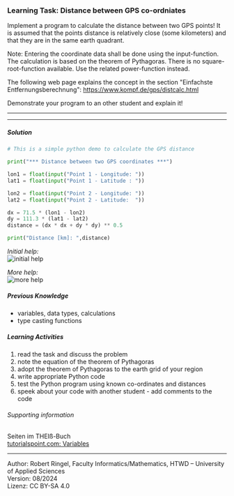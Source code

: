 ### Learning Task: Distance between GPS co-ordniates

Implement a program to calculate the distance between two GPS points! It is assumed that the points distance is relatively close (some kilometers) and that they are in the same earth quadrant.

Note: Entering the coordinate data shall be done using the input-function. The calculation is based on the theorem of Pythagoras. There is no square-root-function available. Use the related power-function instead.

The following web page explains the concept in the section "Einfachste Entfernungsberechnung": https://www.kompf.de/gps/distcalc.html

Demonstrate your program to an other student and explain it!

---------------------------------------
---------------------------------------

##### Solution

``` python
# This is a simple python demo to calculate the GPS distance 

print("*** Distance between two GPS coordinates ***")

lon1 = float(input("Point 1 - Longitude: "))
lat1 = float(input("Point 1 - Latitude : "))

lon2 = float(input("Point 2 - Longitude: "))
lat2 = float(input("Point 2 - Latitude:  "))

dx = 71.5 * (lon1 - lon2)
dy = 111.3 * (lat1 - lat2)
distance = (dx * dx + dy * dy) ** 0.5

print("Distance [km]: ",distance)
```

*Initial help:*  
![initial help](GPSDistCalculation_H1.png)

*More help:*  
![more help](GPSDistCalculation_H2.png)


##### Previous Knowledge

- variables, data types, calculations
- type casting functions
 
##### Learning Activities

1) read the task and discuss the problem 
2) note the equation of the theorem of Pythagoras
3) adopt the theorem of Pythagoras to the earth grid of your region
4) write appropriate Python code
5) test the Python program using known co-ordinates and distances
6) speek about your code with another student - add comments to the code


###### Supporting information

Seiten im THEIß-Buch  
[tutorialspoint.com: Variables](https://www.tutorialspoint.com/python/python_data_types.htm)

----
[//]: # "Learning objective: Problem solving using basic calculation"
[//]: # "Topic: variables, calculations, printing"
[//]: # "Complexity: 2 - normal"
[//]: # "Task type: conventional task"

Author: Robert Ringel, Faculty Informatics/Mathematics, HTWD – University of Applied Sciences  
Version: 08/2024            
Lizenz: CC BY-SA 4.0
